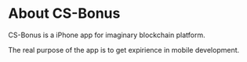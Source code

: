 #  About CS-Bonus

CS-Bonus is a iPhone app for imaginary blockchain platform.

The real purpose of the app is to get expirience in mobile development. 


